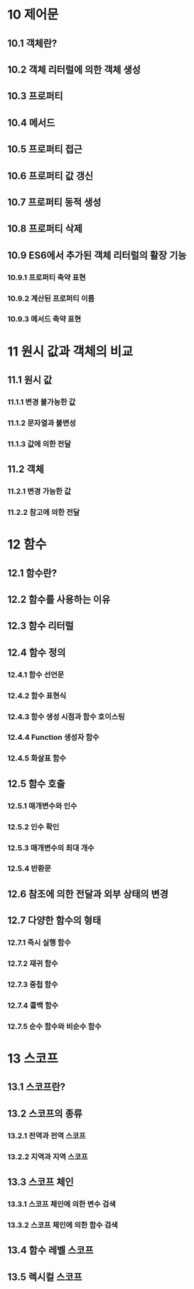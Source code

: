 # 10 제어문

## 10.1 객체란?

## 10.2 객체 리터럴에 의한 객체 생성

## 10.3 프로퍼티

## 10.4 메서드

## 10.5 프로퍼티 접근

## 10.6 프로퍼티 값 갱신

## 10.7 프로퍼티 동적 생성

## 10.8 프로퍼티 삭제

## 10.9 ES6에서 추가된 객체 리터럴의 활장 기능

### 10.9.1 프로퍼티 축약 표현

### 10.9.2 계산된 프로퍼티 이름

### 10.9.3 메서드 축약 표현

# 11 원시 값과 객체의 비교

## 11.1 원시 값

### 11.1.1 변경 불가능한 값

### 11.1.2 문자열과 불변성

### 11.1.3 값에 의한 전달

## 11.2 객체

### 11.2.1 변경 가능한 값

### 11.2.2 참고에 의한 전달

# 12 함수

## 12.1 함수란?

## 12.2 함수를 사용하는 이유

## 12.3 함수 리터럴

## 12.4 함수 정의

### 12.4.1 함수 선언문

### 12.4.2 함수 표현식

### 12.4.3 함수 생성 시점과 함수 호이스팅

### 12.4.4 Function 생성자 함수

### 12.4.5 화살표 함수

## 12.5 함수 호출

### 12.5.1 매개변수와 인수

### 12.5.2 인수 확인

### 12.5.3 매개변수의 최대 개수

### 12.5.4 반환문

## 12.6 참조에 의한 전달과 외부 상태의 변경

## 12.7 다양한 함수의 형태

### 12.7.1 즉시 실행 함수

### 12.7.2 재귀 함수

### 12.7.3 중첩 함수

### 12.7.4 콜백 함수

### 12.7.5 순수 함수와 비순수 함수

# 13 스코프

## 13.1 스코프란?

## 13.2 스코프의 종류

### 13.2.1 전역과 전역 스코프

### 13.2.2 지역과 지역 스코프

## 13.3 스코프 체인

### 13.3.1 스코프 체인에 의한 변수 검색

### 13.3.2 스코프 체인에 의한 함수 검색

## 13.4 함수 레벨 스코프

## 13.5 렉시컬 스코프
